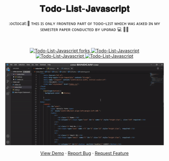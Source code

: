 
 <h1 align="center">𝐓𝐨𝐝𝐨-𝐋𝐢𝐬𝐭-𝐉𝐚𝐯𝐚𝐬𝐜𝐫𝐢𝐩𝐭</h1>
<p align="center">
:octocat:🌟 ᴛʜɪꜱ ɪꜱ ᴏɴʟʏ ꜰʀᴏɴᴛᴇɴᴅ ᴘᴀʀᴛ ᴏꜰ ᴛᴏᴅᴏ-ʟɪꜱᴛ ᴡʜɪᴄʜ ᴡᴀꜱ ᴀꜱᴋᴇᴅ ɪɴ ᴍʏ ꜱᴇᴍᴇꜱᴛᴇʀ ᴘᴀᴘᴇʀ ᴄᴏɴᴅᴜᴄᴛᴇᴅ ʙʏ ᴜᴘɢʀᴀᴅ 💻 🎯🚀<p><br>
<a href="https://github.com/ashish2030/Todo-List-Javascript/fork" target="blank">


<p align="center">
   <img src="https://img.shields.io/github/forks/ashish2030/Todo-List-Javascript?style=flat-square" alt="Todo-List-Javascript forks"/>
</a>
<a href="https://github.com/ashish2030/Todo-List-Javascript/stargazers" target="blank">
<img src="https://img.shields.io/github/stars/ashish2030/Todo-List-Javascript?style=flat-square" alt="Todo-List-Javascript"/>
</a>
<a href="https://github.com/ashish2030/Todo-List-Javascript/issues" target="blank">
<img src="https://img.shields.io/github/issues/ashish2030/Todo-List-Javascript?style=flat-square" alt="Todo-List-Javascript"/>
</a>
<a href="https://github.com/ashish2030/Todo-List-Javascript/pulls" target="blank">
<img src="https://img.shields.io/github/issues-pr/ashish2030/Todo-List-Javascript?style=flat-square" alt="Todo-List-Javascript"/>
</a>
  </p>
<p align="center"><img src="https://github.com/Ashish2030/Todo-List-Javascript/blob/master/Video/ezgif.com-gif-maker.gif"></p>
<p align="center">
    <a href="https://github.com/Ashish2030/Todo-List-Javascript" target="blank">View Demo</a>
    ·
    <a href="https://github.com/ashish2030/Todo-List-Javascript/issues/new/choose">Report Bug</a>
    ·
    <a href="https://github.com/ashish2030/Todo-List-Javascript/issues/new/choose">Request Feature</a>
</p>


